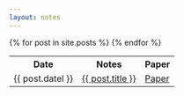 ```yaml
---
layout: notes
---
```

<table class='table table-hover'>
  <tr class='thead-dark'>
    <th> Date </th>
    <th> Notes </th>
    <th> Paper </th>
  </tr>
  {% for post in site.posts %}
  <tr>
    <td>
      {{ post.datel }}
    </td>
    <td>
      <a href="{{ post.url }}" > {{ post.title }} </a>
    </td>
    <td>
      <a role='button' class='btn-danger btn-sm' href="{{ post.link }}" target="_blank">Paper</a>
    </td>
  </tr>
  {% endfor %}
</table>
